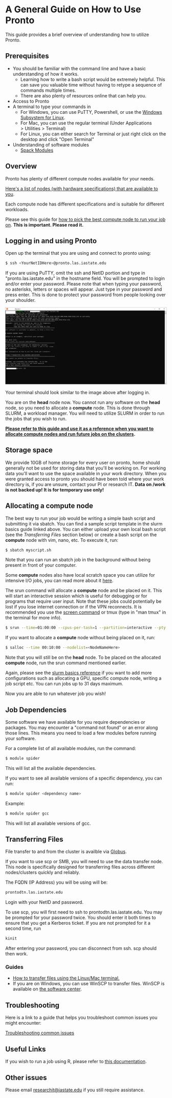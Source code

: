 # A General Guide on How to Use Pronto

This guide provides a brief overview of understanding how to utilize Pronto. 

Prerequisites
-------------

*   You should be familiar with the command line and have a basic understanding of how it works. 
    *   Learning how to write a bash script would be extremely helpful. This can save you valuable time without having to retype a sequence of commands multiple times.
    *   There are also plenty of resources online that can help you.
*   Access to Pronto
*   A terminal to type your commands in
    *   For Windows, you can use PuTTY, Powershell, or use the [Windows Subsystem for Linux](https://docs.microsoft.com/en-us/windows/wsl/install-win10).
    *   For Mac, you can use the regular terminal (Under Applications > Utilities > Terminal)
    *   For Linux, you can either search for Terminal or just right click on the desktop and click "Open Terminal"
*   Understanding of software modules
    *   [Spack Modules](spack_modules.md)

Overview
--------

Pronto has plenty of different compute nodes available for your needs. 

[Here's a list of nodes (with hardware specifications) that are available to you](https://researchit.las.iastate.edu/pronto_hardware).

Each compute node has different specifications and is suitable for different workloads.

Please see this guide for [how to pick the best compute node to run your job on](picking_the_best_resource.md). **This is important. Please read it.** 

Logging in and using Pronto
---------------------------

Open up the terminal that you are using and connect to pronto using:

```bash
$ ssh <YourNetIDHere>@pronto.las.iastate.edu
```

If you are using PuTTY, omit the ssh and NetID portion and type in "pronto.las.iastate.edu" in the hostname field. You will be prompted to login and/or enter your password. Please note that when typing your password, no asterisks, letters or spaces will appear. Just type in your password and press enter. This is done to protect your password from people looking over your shoulder.

![pronto_window](img/pronto_intro.png)

Your terminal should look similar to the image above after logging in.

You are on the **head** node now. You cannot run any software on the **head** node, so you need to allocate a **compute** node. This is done through SLURM, a workload manager. You will need to utilize SLURM in order to run the jobs that you wish to run. 

**[Please refer to this guide and use it as a reference when you want to allocate compute nodes and run future jobs on the clusters](slurm_basics.md).**

Storage space
-------------

We provide 10GB of home storage for every user on pronto, home should generally not be used for storing data that you'll be working on. For working data you'll want to use the space available in your work directory. When you were granted access to pronto you should have been told where your work directory is, if you are unsure, contact your PI or research IT. **Data on /work is not backed up! It is for temporary use only!**

Allocating a compute node
-------------------------

The best way to run your job would be writing a simple bash script and submitting it via sbatch. You can find a sample script template in the slurm basics guide linked above. You can either upload your own local bash script (see the _Transferring Files_ section below) or create a bash script on the **compute** node with vim, nano, etc. To execute it, run: 

```bash
$ sbatch myscript.sh
```

Note that you can run an sbatch job in the background without being present in front of your computer.

Some **compute** nodes also have local scratch space you can utilize for intensive I/O jobs, you can read more about it [here](using-local-scratch-space-io-intensive-jobs).

The srun command will allocate a **compute** node and be placed on it. This will start an interactive session which is useful for debugging or for programs that require user input. Note that these jobs could potentially be lost if you lose internet connection or if the VPN reconnects. It is recommended you use the [screen command](using-screen-protect-your-process) or tmux (type in "man tmux" in the terminal for more info).

```bash
$ srun --time=01:00:00 --cpus-per-task=1 --partition=interactive --pty /usr/bin/bash
```

If you want to allocate a **compute** node without being placed on it, run:

```bash
$ salloc --time 00:10:00 --nodelist=<NodeNameHere>
```

Note that you will still be on the **head** node. To be placed on the allocated **compute** node, run the srun command mentioned earlier. 

Again, please see the [slurm basics reference](slurm_basics.md) if you want to add more configurations such as allocating a GPU, specific compute node, writing a job script etc. You can run jobs up to 31 days maximum.

Now you are able to run whatever job you wish!

Job Dependencies
----------------

Some software we have available for you require dependencies or packages. You may encounter a "command not found" or an error along those lines. This means you need to load a few modules before running your software. 

For a complete list of all available modules, run the command:

```bash
$ module spider
```

This will list all the available dependencies. 

If you want to see all available versions of a specific dependency, you can run:

```bash
$ module spider <dependency name>
```

Example:

```bash
$ module spider gcc
```

This will list all available versions of gcc. 

Transferring Files
------------------

File transfer to and from the cluster is availble via [Globus](../file_transfers/globus.md).

If you want to use scp or SMB, you will need to use the data transfer node. This node is specifically designed for transferring files across different nodes/clusters quickly and reliably. 

The FQDN (IP Address) you will be using will be:

```bash
prontodtn.las.iastate.edu
```

Login with your NetID and password.

To use scp, you will first need to ssh to prontodtn.las.iastate.edu. You may be prompted for your password twice. You should enter it both times to ensure that you get a Kerberos ticket. If you are not prompted for it a second time, run

```bash
kinit
```

After entering your password, you can disconnect from ssh. scp should then work.

### Guides

*   [How to transfer files using the Linux/Mac terminal.](data-transfer-node-condo)
*   If you are on Windows, you can use WinSCP to transfer files. WinSCP is available on [the software center](how-use-software-center-windows).

Troubleshooting
---------------

Here is a link to a guide that helps you troubleshoot common issues you might encounter:

[Troubleshooting common issues](../troubleshooting/common_issues.md)

Useful Links
------------

If you wish to run a job using R, please refer to [this documentation](/how-run-r-pronto).

Other issues
------------

Please email [researchit@iastate.edu](mailto:researchit@iastate.edu) if you still require assistance.